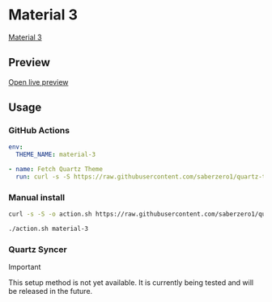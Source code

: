 # Material 3

[Material 3](https://github.com/HarmfulBreeze)

## Preview

[Open live preview](https://quartz-themes.github.io/material-3/)

## Usage

### GitHub Actions

```yaml
env:
  THEME_NAME: material-3
```

```yaml
- name: Fetch Quartz Theme
  run: curl -s -S https://raw.githubusercontent.com/saberzero1/quartz-themes/master/action.sh | bash -s -- $THEME_NAME
```

### Manual install

```bash
curl -s -S -o action.sh https://raw.githubusercontent.com/saberzero1/quartz-themes/master/action.sh

./action.sh material-3
```

### Quartz Syncer

> [!IMPORTANT]
> This setup method is not yet available. It is currently being tested and will be released in the future.
